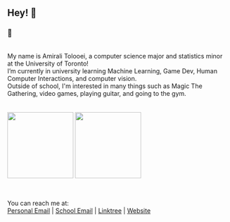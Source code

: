 ## Hey! 👋
### 🦥
<br>
My name is Amirali Tolooei, a computer science major and statistics minor at the University of Toronto!  <br>
I’m currently in university learning Machine Learning, Game Dev, Human Computer Interactions, and computer vision.<br>
Outside of school, I'm interested in many things such as Magic The Gathering, video games, playing guitar, and going to the gym. <br>
<br> <br>
<a href="https://github.com/AVLTG/"><img height=150 align="center" src="https://github-readme-stats.vercel.app/api/top-langs/?username=avltg&theme=dracula&show_icons=true&hide_border=false&layout=compact" /></a>
<a href="https://github.com/AVLTG/"><img height=150 align="center" src="https://github-readme-streak-stats.herokuapp.com/?user=avltg&theme=dracula&hide_border=false" /></a>


<br> <br>
You can reach me at: <br>
<a href="mailto:aa.tolooei@gmail.com">Personal Email</a> | <a href="mailto:amirali.tolooei@mail.utoronto.ca">School Email</a> | <a href="https://linktr.ee/avltg">Linktree</a> | <a href="https://avltg.dev">Website</a>

<!--
**AVLTG/AVLTG** is a ✨ _special_ ✨ repository because its `README.md` (this file) appears on your GitHub profile.

Here are some ideas to get you started:

- 🔭 I’m currently working on ...
- 🌱 I’m currently learning ...
- 👯 I’m looking to collaborate on ...
- 🤔 I’m looking for help with ...
- 💬 Ask me about ...
- 📫 How to reach me: ...
- 😄 Pronouns: ...
- ⚡ Fun fact: ...
-->

